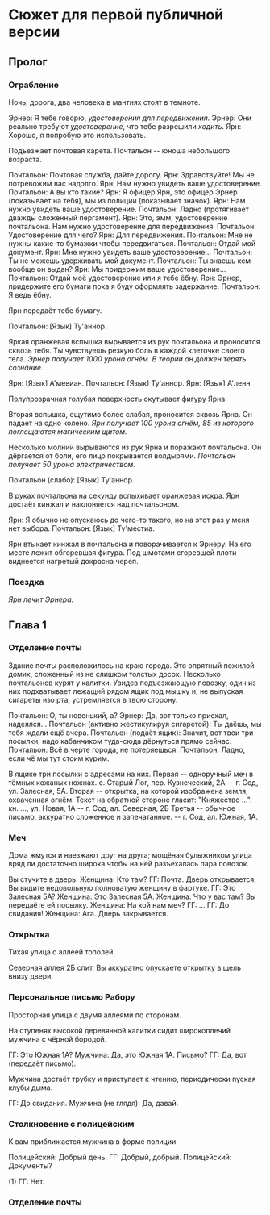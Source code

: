 # Сюжет для первой публичной версии

## Пролог

### Ограбление

Ночь, дорога, два человека в мантиях стоят в темноте.

Эрнер: Я тебе говорю, *удостоверения для передвижения*.
Эрнер: Они реально требуют *удостоверение*, что тебе разрешили *ходить*.
Ярн: Хорошо, я попробую это использовать.

Подъезжает почтовая карета. Почтальон -- юноша небольшого возраста.

Почтальон: Почтовая служба, дайте дорогу.
Ярн: Здравствуйте! Мы не потревожим вас надолго.
Ярн: Нам нужно увидеть ваше удостоверение.
Почтальон: А вы кто такие?
Ярн: Я офицер Ярн, это офицер Эрнер (показывает на тебя), мы из полиции (показывает значок).
Ярн: Нам нужно увидеть ваше удостоверение.
Почтальон: Ладно (протягивает дважды сложенный пергамент).
Ярн: Это, эмм, удостоверение почтальона. Нам нужно удостоверение для передвижения.
Почтальон: Удостоверение для чего?
Ярн: Для передвижения.
Почтальон: Мне не нужны какие-то бумажки чтобы передвигаться. 
Почтальон: Отдай мой документ.
Ярн: Мне нужно увидеть ваше удостоверение...
Почтальон: Ты не можешь удерживать мой документ.
Почтальон: Ты знаешь кем вообще он выдан?
Ярн: Мы придержим ваше удостоверение...
Почтальон: Отдай моё удостоверение или я тебе ёбну.
Ярн: Эрнер, придержите его бумаги пока я буду оформлять задержание.
Почтальон: Я ведь ёбну.

Ярн передаёт тебе бумагу.

Почтальон: [Язык] Ту'аннор.

Яркая оранжевая вспышка вырывается из рук почтальона и проносится сквозь тебя. Ты чувствуешь резкую боль в каждой клеточке своего тела.
*Эрнер получает 1000 урона огнём. В теории он должен терять сознание.*

Ярн: [Язык] А'мевиан.
Почтальон: [Язык] Ту'аннор.
Ярн: [Язык] А'ленн

Полупрозрачная голубая поверхность окутывает фигуру Ярна.

Вторая вспышка, ощутимо более слабая, проносится сквозь Ярна. Он падает на одно колено.
*Ярн получает 100 урона огнём, 85 из которого поглощаются магическим щитом.*

Несколько молний вырываются из рук Ярна и поражают почтальона. Он дёргается от боли, его лицо покрывается волдырями.
*Почтальон получает 50 урона электричеством.*

Почтальон (слабо): [Язык] Ту'аннор.

В руках почтальона на секунду вспыхивает оранжевая искра. Ярн достаёт кинжал и наклоняется над почтальоном.

Ярн: Я обычно не опускаюсь до чего-то такого, но на этот раз у меня нет выбора.
Почтальон: [Язык] Ту'местиа.

Ярн втыкает кинжал в почтальона и поворачивается к Эрнеру. На его месте лежит обгоревшая фигура. Под шмотами сгоревшей плоти виднеется нагретый докрасна череп.

### Поездка

*Ярн лечит Эрнера.*

## Глава 1

### Отделение почты

Здание почты расположилось на краю города. Это опрятный пожилой домик, сложенный из не слишком толстых досок. Несколько почтальонов курят у калитки. Увидев подъезжающую повозку, один из них подхватывает лежащий рядом ящик под мышку и, не выпуская сигареты изо рта, устремляется в твою сторону.

Почтальон: О, ты новенький, а?
Эрнер: Да, вот только приехал, надеялся...
Почтальон (активно жестикулируя сигаретой): Ты даёшь, мы тебя ждали ещё вчера.
Почтальон (подаёт ящик): Значит, вот твои три посылки, надо кабанчиком туда-сюда дёрнуться прямо сейчас.
Почтальон: Всё в черте города, не потеряешься.
Почтальон: Ладно, если чё мы тут стоим курим.

В ящике три посылки с адресами на них. 
Первая -- одноручный меч в тёмных кожаных ножнах. с. Старый Лог, пер. Кузнеческий, 2А -- г. Сод, ул. Залесная, 5А.
Вторая -- открытка, на которой изображена земля, охваченная огнём. Текст на обратной стороне гласит: "Княжество ...". кн. ..., ул. Новая, 1А -- г. Сод, ал. Северная, 2Б 
Третья -- обычное письмо, аккуратно сложенное и запечатанное. -- г. Сод, ал. Южная, 1А.

### Меч

Дома жмутся и наезжают друг на друга; мощёная булыжником улица вряд ли достаточно широка чтобы на ней разъехалась пара повозок. 

Вы стучите в дверь.
Женщина: Кто там?
ГГ: Почта.
Дверь открывается. Вы видите недовольную полноватую женщину в фартуке.
ГГ: Это Залесная 5А?
Женщина: Это Залесная 5А.
Женщина: Что у вас там?
Вы передаёте ей посылку.
Женщина: На кой нам меч?
ГГ: ...
ГГ: До свидания!
Женщина: Ага.
Дверь закрывается.

### Открытка

Тихая улица с аллеей тополей. 

Северная аллея 2Б спит.
Вы аккуратно опускаете открытку в щель внизу двери.

### Персональное письмо Рабору

Просторная улица с двумя аллеями по сторонам.

На ступенях высокой деревянной калитки сидит широкоплечий мужчина с чёрной бородой.

ГГ: Это Южная 1А?
Мужчина: Да, это Южная 1А. Письмо?
ГГ: Да, вот (передаёт письмо).

Мужчина достаёт трубку и приступает к чтению, периодически пуская клубы дыма.

ГГ: До свидания.
Мужчина (не глядя): Да, давай.

### Столкновение с полицейским

К вам приближается мужчина в форме полиции.

Полицейский: Добрый день.
ГГ: Добрый, добрый.
Полицейский: Документы?

(1)
ГГ: Нет.

### Отделение почты
